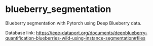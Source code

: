 # blueberry_segmentation

Blueberry segmentation with Pytorch using Deep Blueberry data.

Database link: https://ieee-dataport.org/documents/deepblueberry-quantification-blueberries-wild-using-instance-segmentation#files
